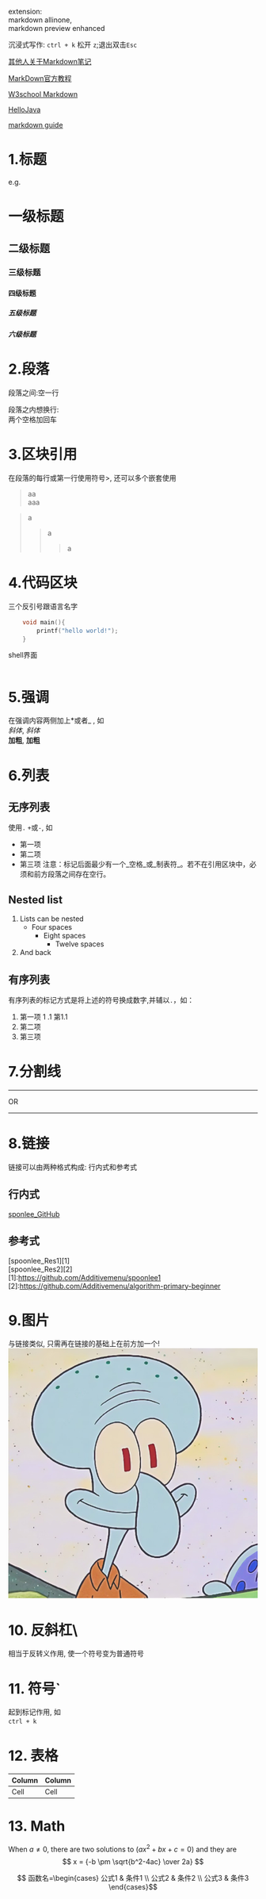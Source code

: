 extension:  
markdown allinone,  
markdown preview enhanced

沉浸式写作: `ctrl + k` 松开 `z`;退出双击`Esc`

[其他人关于Markdown笔记](https://gitee.com/yerenping/Ye13/blob/master/other/Markdown-studay.md)

[MarkDown官方教程](https://markdown.com.cn/basic-syntax/horizontal-rules.html)

[W3school Markdown](https://www.w3schools.io/file/github-readme-image/)

[HelloJava](Src/helloJava.java)

[markdown guide](https://www.markdownguide.org/basic-syntax#code)


# 1.标题
e.g.
# 一级标题
## 二级标题
### 三级标题
#### 四级标题
##### 五级标题
##### 六级标题
# 2.段落
段落之间:空一行

段落之内想换行:  
两个空格加回车
# 3.区块引用
在段落的每行或第一行使用符号>, 还可以多个嵌套使用

> aa  
> aaa

> a
>> a 
>>> a

# 4.代码区块
三个反引号跟语言名字

```c
    void main(){
        printf("hello world!");
    }
```

shell界面
```shell

```
# 5.强调
在强调内容两侧加上*或者_  , 如  
*斜体*, _斜体_  
**加粗**, __加粗__ 

# 6.列表
## 无序列表
使用`.` `+`或`-`, 如
+ 第一项
+ 第二项
+ 第三项
注意：标记后面最少有一个_空格_或_制表符_。若不在引用区块中，必须和前方段落之间存在空行。

## Nested list
1. Lists can be nested
    * Four spaces
        - Eight spaces
            + Twelve spaces
2. And back


## 有序列表
有序列表的标记方式是将上述的符号换成数字,并辅以`.`，如：
1. 第一项
1 .1 第1.1
3. 第二项
4. 第三项
# 7.分割线
---
OR
***

# 8.链接
链接可以由两种格式构成: 行内式和参考式

## 行内式
[sponlee_GitHub](https://github.com/)

## 参考式
[spoonlee_Res1][1]  
[spoonlee_Res2][2]  
[1]:https://github.com/Additivemenu/spoonlee1
[2]:https://github.com/Additivemenu/algorithm-primary-beginner

# 9.图片
与链接类似, 只需再在链接的基础上在前方加一个!
![](Src/R.jpg)

# 10. 反斜杠\
相当于反转义作用, 使一个符号变为普通符号

# 11. 符号`
起到标记作用, 如  
`ctrl + k`

# 12. 表格
Column | Column
------ | ------
Cell   | Cell  

# 13. Math

When $a \ne 0$, there are two solutions to $(ax^2 + bx + c = 0)$ and they are 
$$ x = {-b \pm \sqrt{b^2-4ac} \over 2a} $$

$$ 函数名=\begin{cases}
公式1 & 条件1 \\
公式2 & 条件2 \\
公式3 & 条件3 
\end{cases}$$